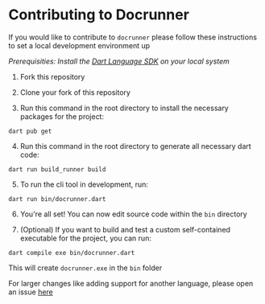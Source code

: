 # Contributing to Docrunner

If you would like to contribute to `docrunner` please follow these instructions to set a local development environment up

*Prerequisities: Install the [Dart Language SDK](https://dart.dev/get-dart/) on your local system*

1. Fork this repository

2. Clone your fork of this repository

3. Run this command in the root directory to install the necessary packages for the project:
```shell
dart pub get
```

4. Run this command in the root directory to generate all necessary dart code:
```shell
dart run build_runner build
```

5. To run the cli tool in development, run:
```shell
dart run bin/docrunner.dart
```

6. You're all set! You can now edit source code within the `bin` directory

7. (Optional) If you want to build and test a custom self-contained executable for the project,
you can run:
```shell
dart compile exe bin/docrunner.dart
```
This will create `docrunner.exe` in the `bin` folder


For larger changes like adding support for another language, please open an issue
[here](https://github.com/DudeBro249/docrunner/issues)
